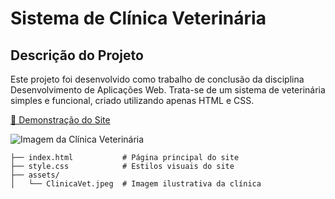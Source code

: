 # Sistema de Clínica Veterinária

## Descrição do Projeto

Este projeto foi desenvolvido como trabalho de conclusão da disciplina Desenvolvimento de Aplicações Web. Trata-se de um sistema de veterinária simples e funcional, criado utilizando apenas HTML e CSS.

[🎥 Demonstração do Site](https://drive.google.com/file/d/1J95Del_eWY0F_KagKmvijoYCgtFKIFcw/view?usp=sharing)

![Imagem da Clínica Veterinária](ClinicaVet.png)

```plaintext
├── index.html           # Página principal do site
├── style.css            # Estilos visuais do site
├── assets/
│   └── ClinicaVet.jpeg  # Imagem ilustrativa da clínica

